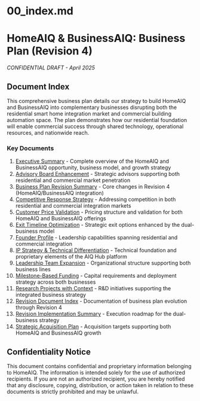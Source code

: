 # 00_index.md

# HomeAIQ & BusinessAIQ: Business Plan (Revision 4)
*CONFIDENTIAL DRAFT - April 2025*

## Document Index

This comprehensive business plan details our strategy to build HomeAIQ and BusinessAIQ into complementary businesses disrupting both the residential smart home integration market and commercial building automation space. The plan demonstrates how our residential foundation will enable commercial success through shared technology, operational resources, and nationwide reach.

### Key Documents

1. [Executive Summary](01_executive_summary_draft.md) - Complete overview of the HomeAIQ and BusinessAIQ opportunity, business model, and growth strategy
2. [Advisory Board Enhancement](02_advisory_board_enhancement.md) - Strategic advisors supporting both residential and commercial market penetration
3. [Business Plan Revision Summary](03_business_plan_revision_executive_summary.md) - Core changes in Revision 4 (HomeAIQ/BusinessAIQ integration)
4. [Competitive Response Strategy](04_competitive_response_strategy.md) - Addressing competition in both residential and commercial integration markets
5. [Customer Price Validation](05_customer_price_validation.md) - Pricing structure and validation for both HomeAIQ and BusinessAIQ offerings
6. [Exit Timeline Optimization](06_exit_timeline_optimization.md) - Strategic exit options enhanced by the dual-business model
7. [Founder Profile](07_founder_profile.md) - Leadership capabilities spanning residential and commercial integration
8. [IP Strategy & Technical Differentiation](08_ip_strategy_technical_differentiation.md) - Technical foundation and proprietary elements of the AIQ Hub platform
9. [Leadership Team Expansion](09_leadership_team_expansion.md) - Organizational structure supporting both business lines
10. [Milestone-Based Funding](10_milestone_based_funding.md) - Capital requirements and deployment strategy across both businesses
11. [Research Projects with Context](11_research_projects_with_context.md) - R&D initiatives supporting the integrated business strategy
12. [Revision Document Index](12_revision_document_index.md) - Documentation of business plan evolution through Revision 4
13. [Revision Implementation Summary](13_revision_implementation_summary.md) - Execution roadmap for the dual-business strategy
14. [Strategic Acquisition Plan](14_strategic_acquisition_plan.md) - Acquisition targets supporting both HomeAIQ and BusinessAIQ growth

## Confidentiality Notice

This document contains confidential and proprietary information belonging to HomeAIQ. The information is intended solely for the use of authorized recipients. If you are not an authorized recipient, you are hereby notified that any disclosure, copying, distribution, or action taken in relation to these documents is strictly prohibited and may be unlawful. 